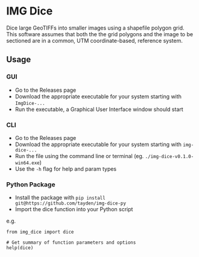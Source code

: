 # IMG Dice

Dice large GeoTIFFs into smaller images using a shapefile polygon grid. This software assumes that both the the grid
polygons and the image to be sectioned are in a common, UTM coordinate-based, reference system.

## Usage

### GUI

- Go to the Releases page
- Download the appropriate executable for your system starting with `ImgDice-...`
- Run the executable, a Graphical User Interface window should start

### CLI

- Go to the Releases page
- Download the appropriate executable for your system starting with `img-dice-...`
- Run the file using the command line or terminal (eg. `./img-dice-v0.1.0-win64.exe`)
- Use the `-h` flag for help and param types

### Python Package

- Install the package with `pip install git@https://github.com/tayden/img-dice-py`
- Import the dice function into your Python script

e.g.
```
from img_dice import dice

# Get summary of function parameters and options
help(dice)
```
